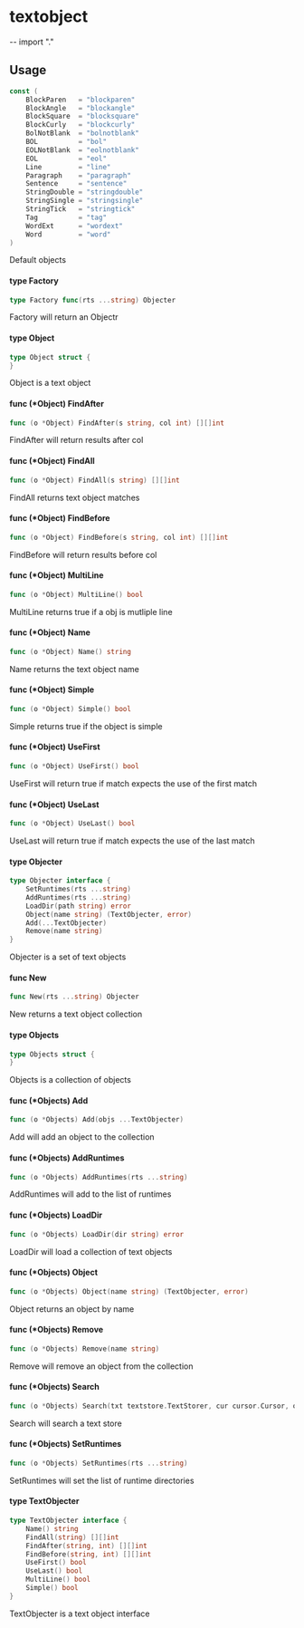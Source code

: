 # textobject
--
    import "."


## Usage

```go
const (
	BlockParen   = "blockparen"
	BlockAngle   = "blockangle"
	BlockSquare  = "blocksquare"
	BlockCurly   = "blockcurly"
	BolNotBlank  = "bolnotblank"
	BOL          = "bol"
	EOLNotBlank  = "eolnotblank"
	EOL          = "eol"
	Line         = "line"
	Paragraph    = "paragraph"
	Sentence     = "sentence"
	StringDouble = "stringdouble"
	StringSingle = "stringsingle"
	StringTick   = "stringtick"
	Tag          = "tag"
	WordExt      = "wordext"
	Word         = "word"
)
```
Default objects

#### type Factory

```go
type Factory func(rts ...string) Objecter
```

Factory will return an Objectr

#### type Object

```go
type Object struct {
}
```

Object is a text object

#### func (*Object) FindAfter

```go
func (o *Object) FindAfter(s string, col int) [][]int
```
FindAfter will return results after col

#### func (*Object) FindAll

```go
func (o *Object) FindAll(s string) [][]int
```
FindAll returns text object matches

#### func (*Object) FindBefore

```go
func (o *Object) FindBefore(s string, col int) [][]int
```
FindBefore will return results before col

#### func (*Object) MultiLine

```go
func (o *Object) MultiLine() bool
```
MultiLine returns true if a obj is mutliple line

#### func (*Object) Name

```go
func (o *Object) Name() string
```
Name returns the text object name

#### func (*Object) Simple

```go
func (o *Object) Simple() bool
```
Simple returns true if the object is simple

#### func (*Object) UseFirst

```go
func (o *Object) UseFirst() bool
```
UseFirst will return true if match expects the use of the first match

#### func (*Object) UseLast

```go
func (o *Object) UseLast() bool
```
UseLast will return true if match expects the use of the last match

#### type Objecter

```go
type Objecter interface {
	SetRuntimes(rts ...string)
	AddRuntimes(rts ...string)
	LoadDir(path string) error
	Object(name string) (TextObjecter, error)
	Add(...TextObjecter)
	Remove(name string)
}
```

Objecter is a set of text objects

#### func  New

```go
func New(rts ...string) Objecter
```
New returns a text object collection

#### type Objects

```go
type Objects struct {
}
```

Objects is a collection of objects

#### func (*Objects) Add

```go
func (o *Objects) Add(objs ...TextObjecter)
```
Add will add an object to the collection

#### func (*Objects) AddRuntimes

```go
func (o *Objects) AddRuntimes(rts ...string)
```
AddRuntimes will add to the list of runtimes

#### func (*Objects) LoadDir

```go
func (o *Objects) LoadDir(dir string) error
```
LoadDir will load a collection of text objects

#### func (*Objects) Object

```go
func (o *Objects) Object(name string) (TextObjecter, error)
```
Object returns an object by name

#### func (*Objects) Remove

```go
func (o *Objects) Remove(name string)
```
Remove will remove an object from the collection

#### func (*Objects) Search

```go
func (o *Objects) Search(txt textstore.TextStorer, cur cursor.Cursor, oname string, cnt int) ([]int, error)
```
Search will search a text store

#### func (*Objects) SetRuntimes

```go
func (o *Objects) SetRuntimes(rts ...string)
```
SetRuntimes will set the list of runtime directories

#### type TextObjecter

```go
type TextObjecter interface {
	Name() string
	FindAll(string) [][]int
	FindAfter(string, int) [][]int
	FindBefore(string, int) [][]int
	UseFirst() bool
	UseLast() bool
	MultiLine() bool
	Simple() bool
}
```

TextObjecter is a text object interface
